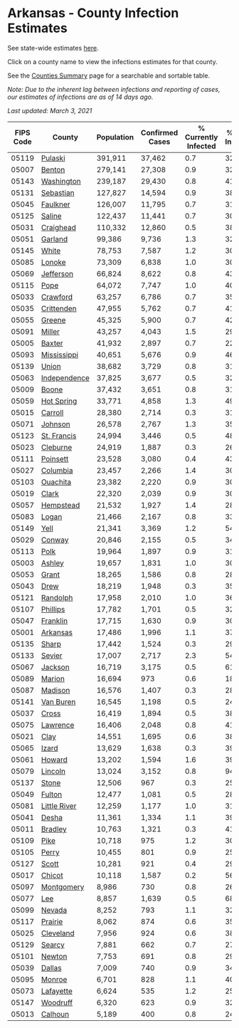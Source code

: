 # Arkansas - County Infection Estimates

See state-wide estimates [here](/infections/us-ar).

Click on a county name to view the infections estimates for that county.

See the [Counties Summary](/infections/summary-counties) page for a searchable and sortable table.

*Note: Due to the inherent lag between infections and reporting of cases, our estimates of infections are as of 14 days ago.*

*Last updated: March 3, 2021*

|   FIPS Code |                       County |   Population |   Confirmed Cases |   % Currently Infected |   % Total Infected |
|-------------|------------------------------|--------------|-------------------|------------------------|--------------------|
|       05119 |           [Pulaski](pulaski) |      391,911 |            37,462 |                    0.7 |               32.0 |
|       05007 |             [Benton](benton) |      279,141 |            27,308 |                    0.9 |               32.9 |
|       05143 |     [Washington](washington) |      239,187 |            29,430 |                    0.8 |               41.9 |
|       05131 |       [Sebastian](sebastian) |      127,827 |            14,594 |                    0.9 |               38.1 |
|       05045 |         [Faulkner](faulkner) |      126,007 |            11,795 |                    0.7 |               31.0 |
|       05125 |             [Saline](saline) |      122,437 |            11,441 |                    0.7 |               30.8 |
|       05031 |       [Craighead](craighead) |      110,332 |            12,860 |                    0.5 |               38.6 |
|       05051 |           [Garland](garland) |       99,386 |             9,736 |                    1.3 |               32.3 |
|       05145 |               [White](white) |       78,753 |             7,587 |                    1.2 |               30.3 |
|       05085 |             [Lonoke](lonoke) |       73,309 |             6,838 |                    1.0 |               30.3 |
|       05069 |       [Jefferson](jefferson) |       66,824 |             8,622 |                    0.8 |               43.8 |
|       05115 |                 [Pope](pope) |       64,072 |             7,747 |                    1.0 |               40.7 |
|       05033 |         [Crawford](crawford) |       63,257 |             6,786 |                    0.7 |               35.2 |
|       05035 |     [Crittenden](crittenden) |       47,955 |             5,762 |                    0.7 |               41.3 |
|       05055 |             [Greene](greene) |       45,325 |             5,900 |                    0.7 |               42.5 |
|       05091 |             [Miller](miller) |       43,257 |             4,043 |                    1.5 |               29.7 |
|       05005 |             [Baxter](baxter) |       41,932 |             2,897 |                    0.7 |               22.1 |
|       05093 |   [Mississippi](mississippi) |       40,651 |             5,676 |                    0.9 |               46.4 |
|       05139 |               [Union](union) |       38,682 |             3,729 |                    0.8 |               31.9 |
|       05063 | [Independence](independence) |       37,825 |             3,677 |                    0.5 |               32.5 |
|       05009 |               [Boone](boone) |       37,432 |             3,651 |                    0.8 |               31.8 |
|       05059 |     [Hot Spring](hot-spring) |       33,771 |             4,858 |                    1.3 |               49.7 |
|       05015 |           [Carroll](carroll) |       28,380 |             2,714 |                    0.3 |               31.9 |
|       05071 |           [Johnson](johnson) |       26,578 |             2,767 |                    1.3 |               35.4 |
|       05123 |   [St. Francis](st.-francis) |       24,994 |             3,446 |                    0.5 |               48.9 |
|       05023 |         [Cleburne](cleburne) |       24,919 |             1,887 |                    0.3 |               26.5 |
|       05111 |         [Poinsett](poinsett) |       23,528 |             3,080 |                    0.4 |               43.4 |
|       05027 |         [Columbia](columbia) |       23,457 |             2,266 |                    1.4 |               30.6 |
|       05103 |         [Ouachita](ouachita) |       23,382 |             2,220 |                    0.9 |               30.5 |
|       05019 |               [Clark](clark) |       22,320 |             2,039 |                    0.9 |               30.4 |
|       05057 |       [Hempstead](hempstead) |       21,532 |             1,927 |                    1.4 |               28.6 |
|       05083 |               [Logan](logan) |       21,466 |             2,167 |                    0.8 |               33.6 |
|       05149 |                 [Yell](yell) |       21,341 |             3,369 |                    1.2 |               54.7 |
|       05029 |             [Conway](conway) |       20,846 |             2,155 |                    0.5 |               34.2 |
|       05113 |                 [Polk](polk) |       19,964 |             1,897 |                    0.9 |               31.1 |
|       05003 |             [Ashley](ashley) |       19,657 |             1,831 |                    1.0 |               30.7 |
|       05053 |               [Grant](grant) |       18,265 |             1,586 |                    0.8 |               28.5 |
|       05043 |                 [Drew](drew) |       18,219 |             1,948 |                    0.3 |               35.8 |
|       05121 |         [Randolph](randolph) |       17,958 |             2,010 |                    1.0 |               36.5 |
|       05107 |         [Phillips](phillips) |       17,782 |             1,701 |                    0.5 |               32.1 |
|       05047 |         [Franklin](franklin) |       17,715 |             1,630 |                    0.9 |               30.1 |
|       05001 |         [Arkansas](arkansas) |       17,486 |             1,996 |                    1.1 |               37.2 |
|       05135 |               [Sharp](sharp) |       17,442 |             1,524 |                    0.3 |               29.0 |
|       05133 |             [Sevier](sevier) |       17,007 |             2,717 |                    2.3 |               54.7 |
|       05067 |           [Jackson](jackson) |       16,719 |             3,175 |                    0.5 |               61.7 |
|       05089 |             [Marion](marion) |       16,694 |               973 |                    0.6 |               18.5 |
|       05087 |           [Madison](madison) |       16,576 |             1,407 |                    0.3 |               28.7 |
|       05141 |       [Van Buren](van-buren) |       16,545 |             1,198 |                    0.5 |               24.2 |
|       05037 |               [Cross](cross) |       16,419 |             1,894 |                    0.5 |               38.8 |
|       05075 |         [Lawrence](lawrence) |       16,406 |             2,048 |                    0.8 |               41.2 |
|       05021 |                 [Clay](clay) |       14,551 |             1,695 |                    0.6 |               38.2 |
|       05065 |               [Izard](izard) |       13,629 |             1,638 |                    0.3 |               39.4 |
|       05061 |             [Howard](howard) |       13,202 |             1,594 |                    1.6 |               39.8 |
|       05079 |           [Lincoln](lincoln) |       13,024 |             3,152 |                    0.8 |               94.0 |
|       05137 |               [Stone](stone) |       12,506 |               967 |                    0.3 |               25.6 |
|       05049 |             [Fulton](fulton) |       12,477 |             1,081 |                    0.5 |               28.3 |
|       05081 | [Little River](little-river) |       12,259 |             1,177 |                    1.0 |               31.2 |
|       05041 |               [Desha](desha) |       11,361 |             1,334 |                    1.1 |               39.3 |
|       05011 |           [Bradley](bradley) |       10,763 |             1,321 |                    0.3 |               41.9 |
|       05109 |                 [Pike](pike) |       10,718 |               975 |                    1.2 |               30.3 |
|       05105 |               [Perry](perry) |       10,455 |               801 |                    0.9 |               25.2 |
|       05127 |               [Scott](scott) |       10,281 |               921 |                    0.4 |               29.6 |
|       05017 |             [Chicot](chicot) |       10,118 |             1,587 |                    0.2 |               56.2 |
|       05097 |     [Montgomery](montgomery) |        8,986 |               730 |                    0.8 |               26.6 |
|       05077 |                   [Lee](lee) |        8,857 |             1,639 |                    0.5 |               68.0 |
|       05099 |             [Nevada](nevada) |        8,252 |               793 |                    1.1 |               32.0 |
|       05117 |           [Prairie](prairie) |        8,062 |               874 |                    0.6 |               35.5 |
|       05025 |       [Cleveland](cleveland) |        7,956 |               924 |                    0.6 |               38.4 |
|       05129 |             [Searcy](searcy) |        7,881 |               662 |                    0.7 |               27.7 |
|       05101 |             [Newton](newton) |        7,753 |               691 |                    0.8 |               29.9 |
|       05039 |             [Dallas](dallas) |        7,009 |               740 |                    0.9 |               34.4 |
|       05095 |             [Monroe](monroe) |        6,701 |               828 |                    1.1 |               40.3 |
|       05073 |       [Lafayette](lafayette) |        6,624 |               535 |                    1.2 |               25.5 |
|       05147 |         [Woodruff](woodruff) |        6,320 |               623 |                    0.9 |               32.1 |
|       05013 |           [Calhoun](calhoun) |        5,189 |               400 |                    0.8 |               24.7 |
